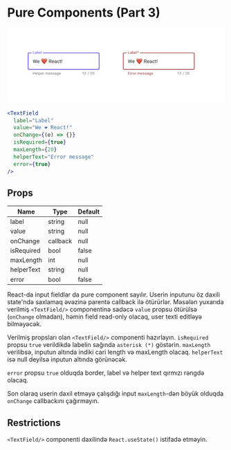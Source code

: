 # Pure Components (Part 3)

![TextInput](img-1.png)

```jsx
<TextField
  label="Label"
  value="We ❤️ React!"
  onChange={(e) => {}}
  isRequired={true}
  maxLength={20}
  helperText="Error message"
  error={true}
/>
```

## Props

| Name       | Type     | Default |
|------------|----------|---------|
| label      | string   | null    |
| value      | string   | null    |
| onChange   | callback | null    |
| isRequired | bool     | false   |
| maxLength  | int      | null    |
| helperText | string   | null    |
| error      | bool     | false   |

React-da input fieldlar da pure component sayılır. Userin inputunu öz daxili state'ndə saxlamaq əvəzinə parentə callback ilə ötürürlər.
Məsələn yuxarıda verilmiş `<TextField/>` componentinə sadəcə `value` propsu ötürülsə (`onChange` olmadan), həmin field read-only olacaq, user texti editləyə bilməyəcək.

Verilmiş propsları olan `<TextField/>` componenti hazırlayın. `isRequired` propsu `true` verildikdə labelin sağında `asterisk (*)` göstərin.
`maxLength` verilibsə, inputun altında indiki cari length və maxLength olacaq. `helperText` isə null deyilsə inputun altında görünəcək.

`error` propsu `true` olduqda border, label və helper text qırmızı rəngdə olacaq.

Son olaraq userin daxil etməyə çalışdığı input `maxLength`-dən böyük olduqda `onChange` callbackını çağırmayın.

## Restrictions

`<TextField/>` componenti daxilində `React.useState()` istifadə etməyin.

